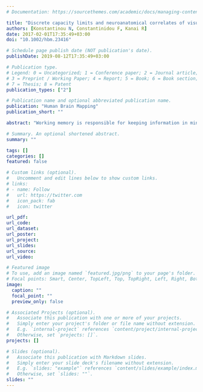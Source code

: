 ```yaml
---
# Documentation: https://sourcethemes.com/academic/docs/managing-content/

title: "Discrete capacity limits and neuroanatomical correlates of visual short-term memory for objects and spatial locations."
authors: [Konstantinou N, Constantinidou F, Kanai R]
date: 2017-02-01T17:35:49+03:00
doi: "10.1002/hbm.23416"

# Schedule page publish date (NOT publication's date).
publishDate: 2019-08-12T17:35:49+03:00

# Publication type.
# Legend: 0 = Uncategorized; 1 = Conference paper; 2 = Journal article;
# 3 = Preprint / Working Paper; 4 = Report; 5 = Book; 6 = Book section;
# 7 = Thesis; 8 = Patent
publication_types: ["2"]

# Publication name and optional abbreviated publication name.
publication: "Human Brain Mapping"
publication_short: ""

abstract: "Working memory is responsible for keeping information in mind when it is no longer in view, linking perception with higher cognitive functions. Despite such crucial role, short‐term maintenance of visual information is severely limited. Research suggests that capacity limits in visual short‐term memory (VSTM) are correlated with sustained activity in distinct brain areas. Here, we investigated whether variability in the structure of the brain is reflected in individual differences of behavioral capacity estimates for spatial and object VSTM. Behavioral capacity estimates were calculated separately for spatial and object information using a novel adaptive staircase procedure and were found to be unrelated, supporting domain‐specific VSTM capacity limits. Voxel‐based morphometry (VBM) analyses revealed dissociable neuroanatomical correlates of spatial versus object VSTM. Interindividual variability in spatial VSTM was reflected in the gray matter density of the inferior parietal lobule. In contrast, object VSTM was reflected in the gray matter density of the left insula. These dissociable findings highlight the importance of considering domain‐specific estimates of VSTM capacity and point to the crucial brain regions that limit VSTM capacity for different types of visual information."

# Summary. An optional shortened abstract.
summary: ""

tags: []
categories: []
featured: false

# Custom links (optional).
#   Uncomment and edit lines below to show custom links.
# links:
# - name: Follow
#   url: https://twitter.com
#   icon_pack: fab
#   icon: twitter

url_pdf:
url_code:
url_dataset:
url_poster:
url_project:
url_slides:
url_source:
url_video:

# Featured image
# To use, add an image named `featured.jpg/png` to your page's folder. 
# Focal points: Smart, Center, TopLeft, Top, TopRight, Left, Right, BottomLeft, Bottom, BottomRight.
image:
  caption: ""
  focal_point: ""
  preview_only: false

# Associated Projects (optional).
#   Associate this publication with one or more of your projects.
#   Simply enter your project's folder or file name without extension.
#   E.g. `internal-project` references `content/project/internal-project/index.md`.
#   Otherwise, set `projects: []`.
projects: []

# Slides (optional).
#   Associate this publication with Markdown slides.
#   Simply enter your slide deck's filename without extension.
#   E.g. `slides: "example"` references `content/slides/example/index.md`.
#   Otherwise, set `slides: ""`.
slides: ""
---
```


